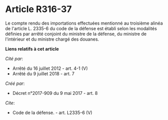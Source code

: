 # Article R316-37

Le compte rendu des importations effectuées mentionné au troisième alinéa de l'article L. 2335-6 du code de la défense est
établi selon les modalités définies par arrêté conjoint du ministre de la défense, du ministre de l'intérieur et du ministre
chargé des douanes.

**Liens relatifs à cet article**

_Cité par_:

  - Arrêté du 16 juillet 2012 - art. 4-1 (V)
  - Arrêté du 9 juillet 2018 - art. 7

_Créé par_:

  - Décret n°2017-909 du 9 mai 2017 - art. 8

_Cite_:

  - Code de la défense. - art. L2335-6 (V)

